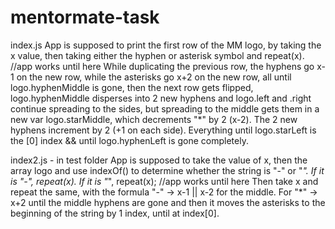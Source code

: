 # mentormate-task


index.js
App is supposed to print the first row of the MM logo, by taking the x value, then taking either the hyphen or asterisk symbol and repeat(x).   //app works until here
While duplicating the previous row, the hyphens go x-1 on the new row, while the asterisks go x+2 on the new row, all until logo.hyphenMiddle is gone, then the next row gets flipped, logo.hyphenMiddle disperses into 2 new hyphens and logo.left and .right continue spreading to the sides, but spreading to the middle gets them in a new var logo.starMiddle, which decrements "*" by 2 (x-2). The 2 new hyphens increment by 2 (+1 on each side). 
Everything until logo.starLeft is the [0] index && until logo.hyphenLeft is gone completely.


index2.js - in test folder
App is supposed to take the value of x, then the array logo and use indexOf() to determine whether the string is "-" or "*".
If it is "-", repeat(x). If it is "*", repeat(x);   //app works until here
Then take x and repeat the same, with the formula "-" -> x-1 || x-2 for the middle. For "*" -> x+2 until the middle hyphens are gone and then it moves the asterisks to the beginning of the string by 1 index, until at index[0].
